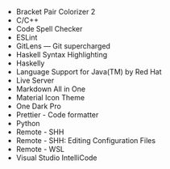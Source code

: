 - Bracket Pair Colorizer 2
- C/C++
- Code Spell Checker
- ESLint
- GitLens — Git supercharged
- Haskell Syntax Highlighting
- Haskelly
- Language Support for Java(TM) by Red Hat
- Live Server
- Markdown All in One
- Material Icon Theme
- One Dark Pro
- Prettier - Code formatter
- Python
- Remote - SHH
- Remote - SHH: Editing Configuration Files
- Remote - WSL
- Visual Studio IntelliCode
